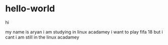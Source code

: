 # hello-world
hi 




my name is aryan i am studying in linux acadamey
i want to play fifa 18 but i cant
i am still in the linux acadamey
